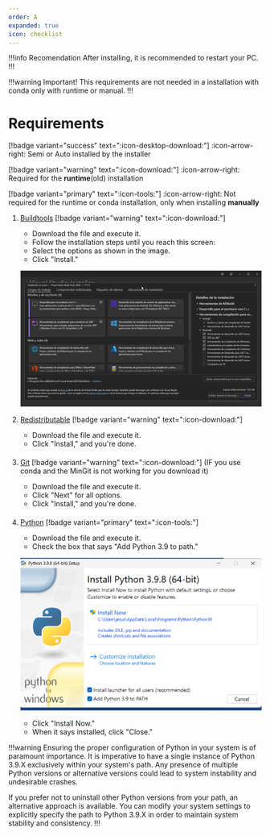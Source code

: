 ```yaml
---
order: A
expanded: true
icon: checklist
---
```


!!!info Recomendation
After installing, it is recommended to restart your PC.
!!!

!!!warning Important!
This requirements are not needed in a installation with conda only with runtime or manual.
!!!

# Requirements

[!badge variant="success" text=":icon-desktop-download:"] :icon-arrow-right: Semi or Auto installed by the installer

[!badge variant="warning" text=":icon-download:"] :icon-arrow-right: Required for the **runtime**(old)  installation

[!badge variant="primary" text=":icon-tools:"] :icon-arrow-right: Not required for the runtime or conda installation, only when installing **manually** 

1. [Buildtools](https://aka.ms/vs/17/release/vs_BuildTools.exe) [!badge variant="warning" text=":icon-download:"]

   - Download the file and execute it.
   - Follow the installation steps until you reach this screen:
   - Select the options as shown in the image.
   - Click "Install."

   ![](../assets/build_tools.png)

2. [Redistributable](https://aka.ms/vs/17/release/vc_redist.x64.exe) [!badge variant="warning" text=":icon-download:"]

   - Download the file and execute it.
   - Click "Install," and you're done.
####

3. [Git](https://github.com/git-for-windows/git/releases/download/v2.42.0.windows.2/Git-2.42.0.2-64-bit.exe) [!badge variant="warning" text=":icon-download:"] (IF you use conda and the MinGit is not working for you download it)

   - Download the file and execute it.
   - Click "Next" for all options.
   - Click "Install," and you're done.
####

4. [Python](https://www.python.org/ftp/python/3.9.8/python-3.9.8-amd64.exe) [!badge variant="primary" text=":icon-tools:"]

   - Download the file and execute it.
   - Check the box that says "Add Python 3.9 to path."

   ![](../assets/python_installer.png)

   - Click "Install Now."
   - When it says installed, click "Close."

!!!warning
Ensuring the proper configuration of Python in your system is of paramount importance. It is imperative to have a single instance of Python 3.9.X exclusively within your system's path. Any presence of multiple Python versions or alternative versions could lead to system instability and undesirable crashes.

If you prefer not to uninstall other Python versions from your path, an alternative approach is available. You can modify your system settings to explicitly specify the path to Python 3.9.X in order to maintain system stability and consistency.
!!!
